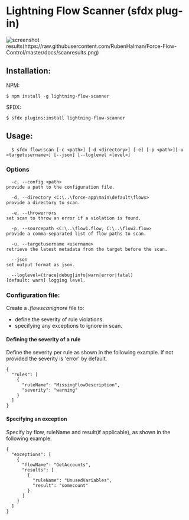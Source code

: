 Lightning Flow Scanner (sfdx plug-in)
=====================

![screenshot results(https://raw.githubusercontent.com/RubenHalman/Force-Flow-Control/master/docs/scanresults.png)](https://raw.githubusercontent.com/Force-Config-Control/lightning-flow-scanner-sfdx/master/.images/results.png)

## Installation:

NPM:
```sh-session
$ npm install -g lightning-flow-scanner
```

SFDX:
```sh-session
$ sfdx plugins:install lightning-flow-scanner
```

## Usage:

```
  $ sfdx flow:scan [-c <path>] [-d <directory>] [-e] [-p <path>][-u <targetusername>] [--json] [--loglevel <level>]
```

### Options
```
  -c, --config <path>                                               provide a path to the configuration file.

  -d, --directory <C:\..\force-app\main\default\flows>              provide a directory to scan.

  -e, --throwerrors                                                 set scan to throw an error if a violation is found.

  -p, --sourcepath <C:\..\flow1.flow, C:\..\flow2.flow>             provide a comma-separated list of flow paths to scan.

  -u, --targetusername <username>                                   retrieve the latest metadata from the target before the scan.

  --json                                                            set output format as json.

  --loglevel=(trace|debug|info|warn|error|fatal)                    [default: warn] logging level.

```

### Configuration file:
Create a _.flowscanignore_ file to:
 - define the severity of rule violations. 
 - specifying any exceptions to ignore in scan.

#### Defining the severity of a rule
Define the severity per rule as shown in the following example. If not provided the severity is 'error' by default.
```
{
  "rules": [
    {
      "ruleName": "MissingFlowDescription",
      "severity": "warning"
    }
  ]
}
```

#### Specifying an exception
Specify by flow, ruleName and result(if applicable), as shown in the following example.
```
{
  "exceptions": [
    {
      "flowName": "GetAccounts",
      "results": [
        {
          "ruleName": "UnusedVariables",
          "result": "somecount"
        }
      ]
    }
  ]
}
```